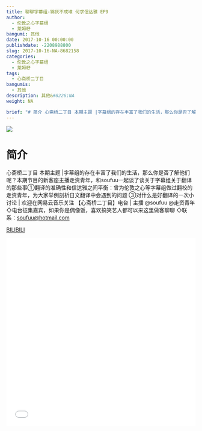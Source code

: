 ```yaml
---
title: 聊聊字幕组-锦灰不成堆 何求信达雅 EP9
author: 
  - 伦敦之心字幕组
  - 莱姆籽
bangumi: 其他
date: 2017-10-16 00:00:00
publishdate: -2208988800
slug: 2017-10-16-NA-8682158
categories: 
  - 伦敦之心字幕组
  - 莱姆籽
tags: 
  - 心斋桥二丁目
bangumis: 
  - 其他
description: 其他&#8226;NA
weight: NA

brief: "# 简介 心斋桥二丁目 本期主题 |字幕组的存在丰富了我们的生活，那么你是否了解他们呢？本期节目的新客座主播走资青年，和soufuu一起谈了谈关于字幕组关于翻译的那些事①翻译的准确性和信达雅之间平衡：曾为伦敦之心等字幕组做过翻校的走资青年，为大家举例剖析日文翻译中会遇到的问题 ③对什么是好翻译的一次小讨论 | 欢迎在网易云音乐关注 【心斋桥二丁目】电台 | 主播 @soufuu @走资青年 ◇电台征集嘉宾，如果你是偶像饭，喜欢搞笑艺人都可以来这里做客聊聊 ◇联系：soufuu@hotmail.com"
---
```


![](https://i.imgur.com/dnJCBdK.jpg)

# 简介  
心斋桥二丁目 本期主题 |字幕组的存在丰富了我们的生活，那么你是否了解他们呢？本期节目的新客座主播走资青年，和soufuu一起谈了谈关于字幕组关于翻译的那些事①翻译的准确性和信达雅之间平衡：曾为伦敦之心等字幕组做过翻校的走资青年，为大家举例剖析日文翻译中会遇到的问题 ③对什么是好翻译的一次小讨论
 | 欢迎在网易云音乐关注 【心斋桥二丁目】电台 | 主播 @soufuu @走资青年
◇电台征集嘉宾，如果你是偶像饭，喜欢搞笑艺人都可以来这里做客聊聊
◇联系：soufuu@hotmail.com


  [BILIBILI](https://www.bilibili.com/video/av8682158/)


<div class="vcontainer">  <iframe class='video' src="//www.bilibili.com/blackboard/player.html?aid=8682158" width="100%" height="500" frameborder="0" allowfullscreen="allowfullscreen"></iframe></div>
